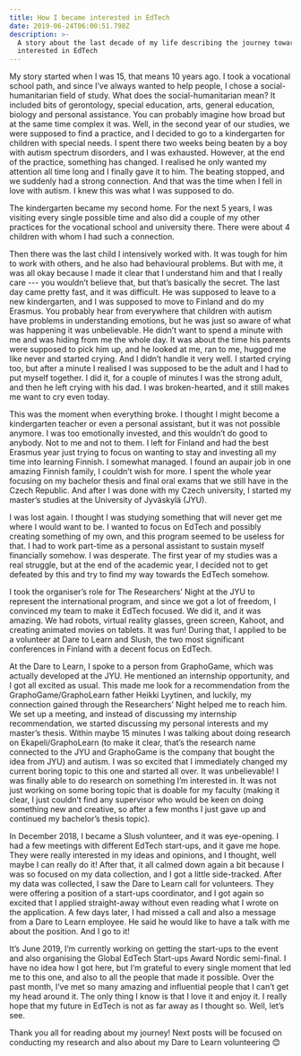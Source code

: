 ```yaml
---
title: How I became interested in EdTech
date: 2019-06-24T06:00:51.798Z
description: >-
  A story about the last decade of my life describing the journey towards my
  interested in EdTech
---
```

My story started when I was 15, that means 10 years ago. I took a vocational school path, and since I’ve always wanted to help people, I chose a social-humanitarian field of study. What does the social-humanitarian mean? It included bits of gerontology, special education, arts, general education, biology and personal assistance. You can probably imagine how broad but at the same time complex it was. Well, in the second year of our studies, we were supposed to find a practice, and I decided to go to a kindergarten for children with special needs. I spent there two weeks being beaten by a boy with autism spectrum disorders, and I was exhausted. However, at the end of the practice, something has changed. I realised he only wanted my attention all time long and I finally gave it to him. The beating stopped, and we suddenly had a strong connection. And that was the time when I fell in love with autism. I knew this was what I was supposed to do. 

The kindergarten became my second home. For the next 5 years, I was visiting every single possible time and also did a couple of my other practices for the vocational school and university there. There were about 4 children with whom I had such a connection. 

Then there was the last child I intensively worked with. It was tough for him to work with others, and he also had behavioural problems. But with me, it was all okay because I made it clear that I understand him and that I really care --- you wouldn’t believe that, but that’s basically the secret. The last day came pretty fast, and it was difficult. He was supposed to leave to a new kindergarten, and I was supposed to move to Finland and do my Erasmus. You probably hear from everywhere that children with autism have problems in understanding emotions, but he was just so aware of what was happening it was unbelievable. He didn’t want to spend a minute with me and was hiding from me the whole day. It was about the time his parents were supposed to pick him up, and he looked at me, ran to me, hugged me like never and started crying. And I didn’t handle it very well. I started crying too, but after a minute I realised I was supposed to be the adult and I had to put myself together. I did it, for a couple of minutes I was the strong adult, and then he left crying with his dad. I was broken-hearted, and it still makes me want to cry even today. 

This was the moment when everything broke. I thought I might become a kindergarten teacher or even a personal assistant, but it was not possible anymore. I was too emotionally invested, and this wouldn’t do good to anybody. Not to me and not to them. I left for Finland and had the best Erasmus year just trying to focus on wanting to stay and investing all my time into learning Finnish. I somewhat managed. I found an aupair job in one amazing Finnish family, I couldn’t wish for more. I spent the whole year focusing on my bachelor thesis and final oral exams that we still have in the Czech Republic. And after I was done with my Czech university, I started my master’s studies at the University of Jyväskylä (JYU). 

I was lost again. I thought I was studying something that will never get me where I would want to be. I wanted to focus on EdTech and possibly creating something of my own, and this program seemed to be useless for that. I had to work part-time as a personal assistant to sustain myself financially somehow. I was desperate. The first year of my studies was a real struggle, but at the end of the academic year, I decided not to get defeated by this and try to find my way towards the EdTech somehow. 

I took the organiser’s role for The Researchers’ Night at the JYU to represent the international program, and since we got a lot of freedom, I convinced my team to make it EdTech focused. We did it, and it was amazing. We had robots, virtual reality glasses, green screen, Kahoot, and creating animated movies on tablets. It was fun! During that, I applied to be a volunteer at Dare to Learn and Slush, the two most significant conferences in Finland with a decent focus on EdTech. 

At the Dare to Learn, I spoke to a person from GraphoGame, which was actually developed at the JYU. He mentioned an internship opportunity, and I got all excited as usual. This made me look for a recommendation from the GraphoGame/GraphoLearn father Heikki Lyytinen, and luckily, my connection gained through the Researchers’ Night helped me to reach him. We set up a meeting, and instead of discussing my internship recommendation, we started discussing my personal interests and my master’s thesis. Within maybe 15 minutes I was talking about doing research on Ekapeli/GraphoLearn (to make it clear, that’s the research name connected to the JYU and GraphoGame is the company that bought the idea from JYU) and autism. I was so excited that I immediately changed my current boring topic to this one and started all over. It was unbelievable! I was finally able to do research on something I’m interested in. It was not just working on some boring topic that is doable for my faculty (making it clear, I just couldn’t find any supervisor who would be keen on doing something new and creative, so after a few months I just gave up and continued my bachelor’s thesis topic). 

In December 2018, I became a Slush volunteer, and it was eye-opening. I had a few meetings with different EdTech start-ups, and it gave me hope. They were really interested in my ideas and opinions, and I thought, well maybe I can really do it! After that, it all calmed down again a bit because I was so focused on my data collection, and I got a little side-tracked. After my data was collected, I saw the Dare to Learn call for volunteers. They were offering a position of a start-ups coordinator, and I got again so excited that I applied straight-away without even reading what I wrote on the application. A few days later, I had missed a call and also a message from a Dare to Learn employee. He said he would like to have a talk with me about the position. And I go to it! 

It’s June 2019, I’m currently working on getting the start-ups to the event and also organising the Global EdTech Start-ups Award Nordic semi-final. I have no idea how I got here, but I’m grateful to every single moment that led me to this one, and also to all the people that made it possible. Over the past month, I’ve met so many amazing and influential people that I can’t get my head around it. The only thing I know is that I love it and enjoy it. I really hope that my future in EdTech is not as far away as I thought so. Well, let’s see.



Thank you all for reading about my journey! Next posts will be focused on conducting my research and also about my Dare to Learn volunteering 😊
